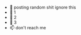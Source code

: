 - 👋 posting random shit ignore this
- 👀 1
- 🌱 2
- 💞️ 3
- 📫 don't reach me 

<!---
infinity888-f-l-g/infinity888-f-l-g is a ✨ special ✨ repository because its `README.md` (this file) appears on your GitHub profile.
You can click the Preview link to take a look at your changes.
--->

